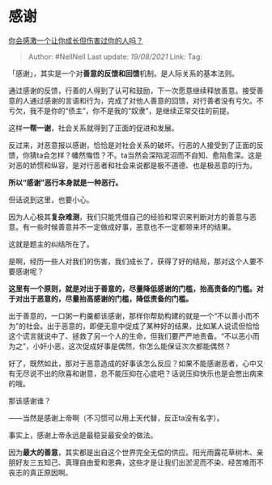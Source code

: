 # 感谢
[你会感激一个让你成长但伤害过你的人吗？](https://www.zhihu.com/question/396395895/answer/1342564707)

> Author: #NellNell 
> Last update: *19/08/2021* 
> Link:
> Tag: 

「感谢」，其实是一个对**善意的反馈和回馈**机制。是人际关系的基本法则。

通过感谢的反馈，行善的人得到了认可和鼓励，下一次愿意继续释放善意。接受善意的人通过感谢的言语和行为，完成了对他人善意的回馈，对行善者没有亏欠。不亏欠，我不是你的“债主”，你不是我的“奴隶”，是继续正常交往的前提。

这样**一帮一谢**，社会关系就得到了正面的促进和发展。

反过来，对恶意报以感谢，恰恰是对社会关系的破坏。行恶的人接受到了正面的反馈，你猜ta会怎样？幡然悔悟？不。ta当然会深陷泥沼而不自知、愈陷愈深。这是对恶的娇惯和纵容，是对行恶者和社会来说都是极不道德、也是极恶意的行为。

**所以“感谢”恶行本身就是一种恶行。**

但话说到这里，也要小心。

因为人心极其**复杂难测**，我们只能凭借自己的经验和常识来判断对方的善意与恶意。有一些时候善意并不一定做成好事，恶意也不一定都带来坏的结果。

这就是题主的纠结所在了。

是啊，经历一些人对我们的伤害，我们成长了，获得了好的结局，那对这个人要不要感谢呢？

**这里有一个原则，就是对出于善意的，尽量降低感谢的门槛，抬高责备的门槛。对于对出于恶意的，尽量抬高感谢的门槛，降低责备的门槛。**

出于善意的，一口粥一杓羹都该感谢，那样你帮助构建的就是一个“不以善小而不为”的社会。出于恶意的，即便无意中促成了某种好的结果，比如某人说谎但恰恰这个谎言就说中了、拯救了另一个人的生命，但我们要严严地责备。“不以恶小而为之”，小奸小恶，这次促成好事是偶然，你怎么能保证次次都能偶然？

好了，既然如此，那对于恶意造成的好事该怎么反应？如果不能感谢恶者，心中又有无尽说不出的欣喜和谢意，总不能压抑在心底吧？话说压抑快乐也是会憋出病来的哦。

那该感谢谁？

  

——当然是感谢上帝啊（不习惯可以用上天代替，反正ta没有名字）。

事实上，感谢上帝永远是最稳妥最安全的做法。

因为**最大的善意**，其实都是出自这个世界完全无偿的供应。阳光雨露花草树木、亲朋好友三五知己、真理自由爱和恩典，这些才是让我们出淤泥而不染、经苦难而不丧志的真正原因啊。